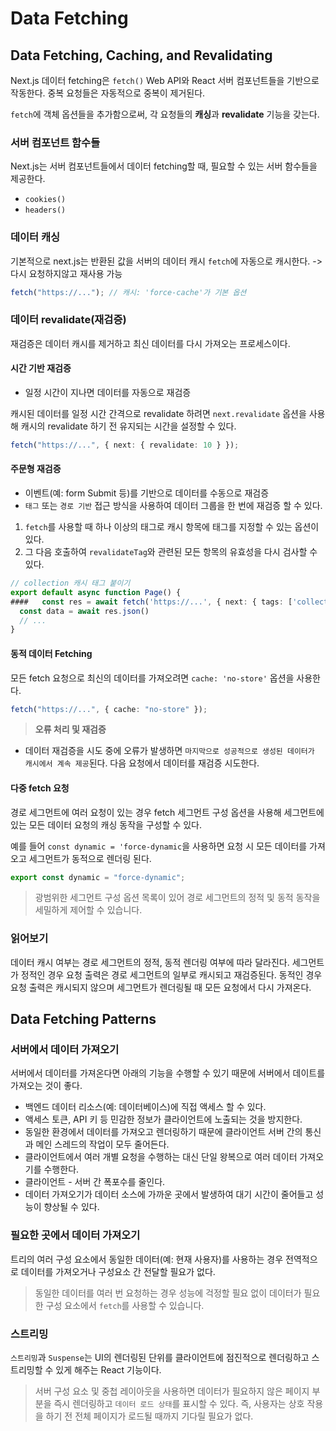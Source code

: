 # Data Fetching

## Data Fetching, Caching, and Revalidating

Next.js 데이터 fetching은 `fetch()` Web API와 React 서버 컴포넌트들을 기반으로 작동한다. 중복 요청들은 자동적으로 중복이 제거된다.

`fetch`에 객체 옵션들을 추가함으로써, 각 요청들의 **캐싱**과 **revalidate** 기능을 갖는다.

### 서버 컴포넌트 함수들

Next.js는 서버 컴포넌트들에서 데이터 fetching할 때, 필요할 수 있는 서버 함수들을 제공한다.

- `cookies()`
- `headers()`

### 데이터 캐싱

기본적으로 next.js는 반환된 값을 서버의 데이터 캐시 `fetch`에 자동으로 캐시한다. -> 다시 요청하지않고 재사용 가능

```ts
fetch("https://..."); // 캐시: 'force-cache'가 기본 옵션
```

### 데이터 revalidate(재검증)

재검증은 데이터 캐시를 제거하고 최신 데이터를 다시 가져오는 프로세스이다.

#### 시간 기반 재검증

- 일정 시간이 지나면 데이터를 자동으로 재검증

캐시된 데이터를 일정 시간 간격으로 revalidate 하려면 `next.revalidate` 옵션을 사용해 캐시의 revalidate 하기 전 유지되는 시간을 설정할 수 있다.

```ts
fetch("https://...", { next: { revalidate: 10 } });
```

#### 주문형 재검증

- 이벤트(예: form Submit 등)를 기반으로 데이터를 수동으로 재검증
- `태그` 또는 `경로 기반` 접근 방식을 사용하여 데이터 그룹을 한 번에 재검증 할 수 있다.

1. `fetch`를 사용할 때 하나 이상의 태그로 캐시 항목에 태그를 지정할 수 있는 옵션이 있다.
2. 그 다음 호출하여 `revalidateTag`와 관련된 모든 항목의 유효성을 다시 검사할 수 있다.

```ts
// collection 캐시 태그 붙이기
export default async function Page() {
####   const res = await fetch('https://...', { next: { tags: ['collection'] } })
  const data = await res.json()
  // ...
}
```

#### 동적 데이터 Fetching

모든 fetch 요청으로 최신의 데이터를 가져오려면 `cache: 'no-store'` 옵션을 사용한다.

```ts
fetch("https://...", { cache: "no-store" });
```

> **오류 처리 및 재검증**

- 데이터 재검증을 시도 중에 오류가 발생하면 `마지막으로 성공적으로 생성된 데이터가 캐시에서 계속 제공`된다. 다음 요청에서 데이터를 재검증 시도한다.

#### 다중 fetch 요청

경로 세그먼트에 여러 요청이 있는 경우 fetch 세그먼트 구성 옵션을 사용해 세그먼트에 있는 모든 데이터 요청의 캐싱 동작을 구성할 수 있다.

예를 들어 `const dynamic = 'force-dynamic`을 사용하면 요청 시 모든 데이터를 가져오고 세그먼트가 동적으로 렌더링 된다.

```ts
export const dynamic = "force-dynamic";
```

> 광범위한 세그먼트 구성 옵션 목록이 있어 경로 세그먼트의 정적 및 동적 동작을 세밀하게 제어할 수 있습니다.

### 읽어보기

데이터 캐시 여부는 경로 세그먼트의 정적, 동적 렌더링 여부에 따라 달라진다. 세그먼트가 정적인 경우 요청 출력은 경로 세그먼트의 일부로 캐시되고 재검증된다. 동적인 경우 요청 출력은 캐시되지 않으며 세그먼트가 렌더링될 때 모든 요청에서 다시 가져온다.

## Data Fetching Patterns

### 서버에서 데이터 가져오기

서버에서 데이터를 가져온다면 아래의 기능을 수행할 수 있기 때문에 서버에서 데이트를 가져오는 것이 좋다.

- 백엔드 데이터 리소스(예: 데이터베이스)에 직접 액세스 할 수 있다.
- 액세스 토큰, API 키 등 민감한 정보가 클라이언트에 노출되는 것을 방지한다.
- 동일한 환경에서 데이터를 가져오고 렌더링하기 때문에 클라이언트 서버 간의 통신과 메인 스레드의 작업이 모두 줄어든다.
- 클라이언트에서 여러 개별 요청을 수행하는 대신 단일 왕복으로 여러 데이터 가져오기를 수행한다.
- 클라이언트 - 서버 간 폭포수를 줄인다.
- 데이터 가져오기가 데이터 소스에 가까운 곳에서 발생하여 대기 시간이 줄어들고 성능이 향상될 수 있다.

### 필요한 곳에서 데이터 가져오기

트리의 여러 구성 요소에서 동일한 데이터(예: 현재 사용자)를 사용하는 경우 전역적으로 데이터를 가져오거나 구성요소 간 전달할 필요가 없다.

> 동일한 데이터를 여러 번 요청하는 경우 성능에 걱정할 필요 없이 데이터가 필요한 구성 요소에서 `fetch`를 사용할 수 있습니다.

### 스트리밍

`스트리밍`과 `Suspense`는 UI의 렌더링된 단위를 클라이언트에 점진적으로 렌더링하고 스트리밍할 수 있게 해주는 React 기능이다.

> 서버 구성 요소 및 중첩 레이아웃을 사용하면 데이터가 필요하지 않은 페이지 부분을 즉시 렌더링하고 `데이터 로드 상태`를 표시할 수 있다. 즉, 사용자는 상호 작용을 하기 전 전체 페이지가 로드될 때까지 기다릴 필요가 없다.
